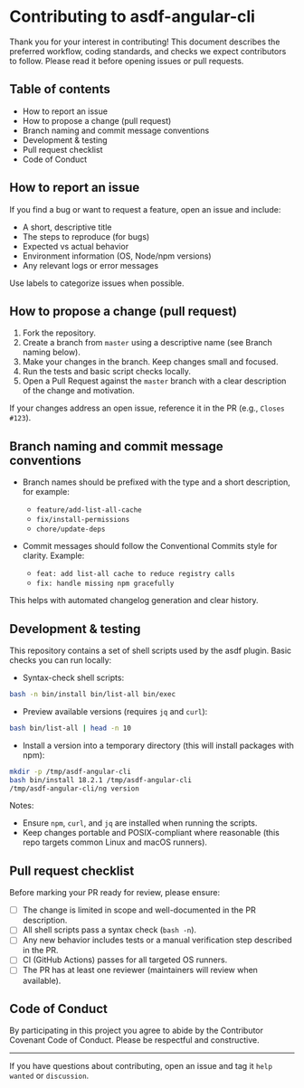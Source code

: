 # Contributing to asdf-angular-cli

Thank you for your interest in contributing! This document describes the preferred workflow, coding standards, and checks we expect contributors to follow. Please read it before opening issues or pull requests.

## Table of contents

- How to report an issue
- How to propose a change (pull request)
- Branch naming and commit message conventions
- Development & testing
- Pull request checklist
- Code of Conduct

## How to report an issue

If you find a bug or want to request a feature, open an issue and include:

- A short, descriptive title
- The steps to reproduce (for bugs)
- Expected vs actual behavior
- Environment information (OS, Node/npm versions)
- Any relevant logs or error messages

Use labels to categorize issues when possible.

## How to propose a change (pull request)

1. Fork the repository.
2. Create a branch from `master` using a descriptive name (see Branch naming below).
3. Make your changes in the branch. Keep changes small and focused.
4. Run the tests and basic script checks locally.
5. Open a Pull Request against the `master` branch with a clear description of the change and motivation.

If your changes address an open issue, reference it in the PR (e.g., `Closes #123`).

## Branch naming and commit message conventions

- Branch names should be prefixed with the type and a short description, for example:
  - `feature/add-list-all-cache`
  - `fix/install-permissions`
  - `chore/update-deps`

- Commit messages should follow the Conventional Commits style for clarity. Example:
  - `feat: add list-all cache to reduce registry calls`
  - `fix: handle missing npm gracefully`

This helps with automated changelog generation and clear history.

## Development & testing

This repository contains a set of shell scripts used by the asdf plugin. Basic checks you can run locally:

- Syntax-check shell scripts:

```bash
bash -n bin/install bin/list-all bin/exec
```

- Preview available versions (requires `jq` and `curl`):

```bash
bash bin/list-all | head -n 10
```

- Install a version into a temporary directory (this will install packages with npm):

```bash
mkdir -p /tmp/asdf-angular-cli
bash bin/install 18.2.1 /tmp/asdf-angular-cli
/tmp/asdf-angular-cli/ng version
```

Notes:

- Ensure `npm`, `curl`, and `jq` are installed when running the scripts.
- Keep changes portable and POSIX-compliant where reasonable (this repo targets common Linux and macOS runners).

## Pull request checklist

Before marking your PR ready for review, please ensure:

- [ ] The change is limited in scope and well-documented in the PR description.
- [ ] All shell scripts pass a syntax check (`bash -n`).
- [ ] Any new behavior includes tests or a manual verification step described in the PR.
- [ ] CI (GitHub Actions) passes for all targeted OS runners.
- [ ] The PR has at least one reviewer (maintainers will review when available).

## Code of Conduct

By participating in this project you agree to abide by the Contributor Covenant Code of Conduct. Please be respectful and constructive.

---

If you have questions about contributing, open an issue and tag it `help wanted` or `discussion`.

